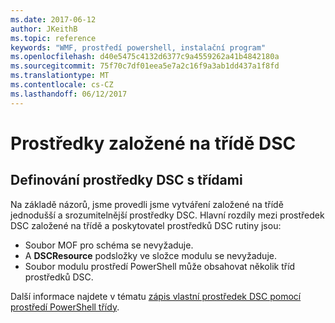 ```yaml
---
ms.date: 2017-06-12
author: JKeithB
ms.topic: reference
keywords: "WMF, prostředí powershell, instalační program"
ms.openlocfilehash: d40e5475c4132d6377c9a4559262a41b4842180a
ms.sourcegitcommit: 75f70c7df01eea5e7a2c16f9a3ab1dd437a1f8fd
ms.translationtype: MT
ms.contentlocale: cs-CZ
ms.lasthandoff: 06/12/2017
---
```

# <a name="class-based-dsc-resources"></a>Prostředky založené na třídě DSC

## <a name="defining-dsc-resources-with-classes"></a>Definování prostředky DSC s třídami

Na základě názorů, jsme provedli jsme vytváření založené na třídě jednodušší a srozumitelnější prostředky DSC. Hlavní rozdíly mezi prostředek DSC založené na třídě a poskytovatel prostředků DSC rutiny jsou:

* Soubor MOF pro schéma se nevyžaduje.
* A **DSCResource** podsložky ve složce modulu se nevyžaduje.
* Soubor modulu prostředí PowerShell může obsahovat několik tříd prostředků DSC.

Další informace najdete v tématu [zápis vlastní prostředek DSC pomocí prostředí PowerShell třídy](https://msdn.microsoft.com/powershell/dsc/authoringresource).

